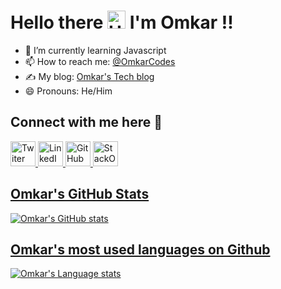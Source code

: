 # Hello there <img src="https://github.com/TheDudeThatCode/TheDudeThatCode/blob/master/Assets/Hi.gif" alt="Hello" width="29px"> I'm Omkar !!

- 🌱 I’m currently learning Javascript
- 📫 How to reach me: [@OmkarCodes](https://twitter.com/OmkarCodes)
- ✍️ My blog: [Omkar's Tech blog](https://omkartech.hashnode.dev)
- 😄 Pronouns: He/Him

## Connect with me here 🤝

<a href="https://twitter.com/OmkarCodes" alt="@OmkarCodes">
  <img            src="https://camo.githubusercontent.com/35b0b8bfbd8840f35607fb56ad0a139047fd5d6e09ceb060c5c6f0a5abd1044c/68747470733a2f2f6564656e742e6769746875622e696f2f537570657254696e7949636f6e732f696d616765732f7376672f747769747465722e737667" width="40px" alt="Twiter">
 </a>

<a href="https://www.linkedin.com/in/omkar-bhoir-6b0a71211" alt="Omkar Bhoir">
  <img    src="https://camo.githubusercontent.com/c8a9c5b414cd812ad6a97a46c29af67239ddaeae08c41724ff7d945fb4c047e5/68747470733a2f2f6564656e742e6769746875622e696f2f537570657254696e7949636f6e732f696d616765732f7376672f6c696e6b6564696e2e737667" width="40px" alt="LinkedIn">
</a>

<a href="https://github.com/omkar787" alt="omkar787">
  <img src="https://camo.githubusercontent.com/b079fe922f00c4b86f1b724fbc2e8141c468794ce8adbc9b7456e5e1ad09c622/68747470733a2f2f6564656e742e6769746875622e696f2f537570657254696e7949636f6e732f696d616765732f7376672f6769746875622e737667" width="40px" alt="GitHub">
  </a>
  
<a href="https://stackoverflow.com/users/15673077/omkar" alt="omkar">
  <img src="https://camo.githubusercontent.com/ad1dcdc76b0be1423e54a791d31311e91e8e89bb8492be214cfc3390e24c323d/68747470733a2f2f6564656e742e6769746875622e696f2f537570657254696e7949636f6e732f696d616765732f7376672f737461636b6f766572666c6f772e737667" width="40px" alt="StackOverFlow">

## Omkar's GitHub Stats
![Omkar's GitHub stats](https://github-readme-stats.vercel.app/api?username=omkar787&show_icons=true&theme=radical&hide_title=true)

## Omkar's most used languages on Github

![Omkar's Language stats](https://github-readme-stats.vercel.app/api/top-langs?username=omkar787&show_icons=true&locale=en&layout=compact&theme=radical&hide_title=true)
